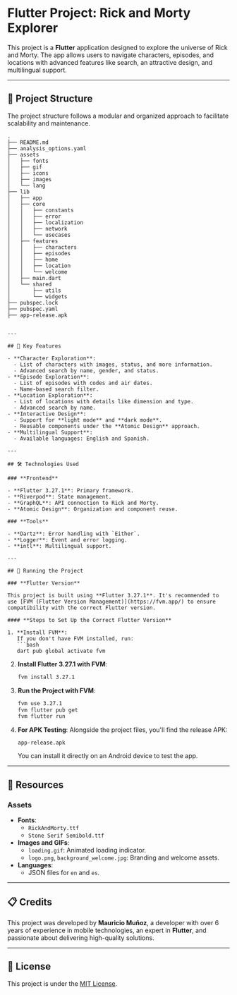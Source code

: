 # Flutter Project: Rick and Morty Explorer

This project is a **Flutter** application designed to explore the universe of Rick and Morty. The app allows users to navigate characters, episodes, and locations with advanced features like search, an attractive design, and multilingual support.

---

## 📂 Project Structure

The project structure follows a modular and organized approach to facilitate scalability and maintenance.

````plaintext
.
├── README.md
├── analysis_options.yaml
├── assets
│   ├── fonts
│   ├── gif
│   ├── icons
│   ├── images
│   └── lang
├── lib
│   ├── app
│   ├── core
│   │   ├── constants
│   │   ├── error
│   │   ├── localization
│   │   ├── network
│   │   └── usecases
│   ├── features
│   │   ├── characters
│   │   ├── episodes
│   │   ├── home
│   │   ├── location
│   │   └── welcome
│   ├── main.dart
│   └── shared
│       ├── utils
│       └── widgets
├── pubspec.lock
├── pubspec.yaml
├── app-release.apk


---

## 🚀 Key Features

- **Character Exploration**:
  - List of characters with images, status, and more information.
  - Advanced search by name, gender, and status.
- **Episode Exploration**:
  - List of episodes with codes and air dates.
  - Name-based search filter.
- **Location Exploration**:
  - List of locations with details like dimension and type.
  - Advanced search by name.
- **Interactive Design**:
  - Support for **light mode** and **dark mode**.
  - Reusable components under the **Atomic Design** approach.
- **Multilingual Support**:
  - Available languages: English and Spanish.

---

## 🛠️ Technologies Used

### **Frontend**

- **Flutter 3.27.1**: Primary framework.
- **Riverpod**: State management.
- **GraphQL**: API connection to Rick and Morty.
- **Atomic Design**: Organization and component reuse.

### **Tools**

- **Dartz**: Error handling with `Either`.
- **Logger**: Event and error logging.
- **intl**: Multilingual support.

---

## 💾 Running the Project

### **Flutter Version**

This project is built using **Flutter 3.27.1**. It's recommended to use [FVM (Flutter Version Management)](https://fvm.app/) to ensure compatibility with the correct Flutter version.

#### **Steps to Set Up the Correct Flutter Version**

1. **Install FVM**:
   If you don't have FVM installed, run:
   ```bash
   dart pub global activate fvm
````

2. **Install Flutter 3.27.1 with FVM**:

   ```bash
   fvm install 3.27.1
   ```

3. **Run the Project with FVM**:

   ```bash
   fvm use 3.27.1
   fvm flutter pub get
   fvm flutter run
   ```

4. **For APK Testing**:
   Alongside the project files, you'll find the release APK:
   ```plaintext
   app-release.apk
   ```
   You can install it directly on an Android device to test the app.

---

## 🎨 Resources

### **Assets**

- **Fonts**:
  - `RickAndMorty.ttf`
  - `Stone Serif Semibold.ttf`
- **Images and GIFs**:
  - `loading.gif`: Animated loading indicator.
  - `logo.png`, `background_welcome.jpg`: Branding and welcome assets.
- **Languages**:
  - JSON files for `en` and `es`.

---

## 📋 Credits

This project was developed by **Mauricio Muñoz**, a developer with over 6 years of experience in mobile technologies, an expert in **Flutter**, and passionate about delivering high-quality solutions.

---

## 📜 License

This project is under the [MIT License](LICENSE).
